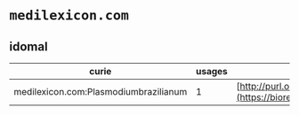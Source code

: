 # `medilexicon.com`
## idomal
| curie                                 |   usages | nodes                                                                                                                 |
|---------------------------------------|----------|-----------------------------------------------------------------------------------------------------------------------|
| medilexicon.com:Plasmodiumbrazilianum |        1 | [http://purl.obolibrary.org/obo/IDOMAL:0001263](https://bioregistry.io/http://purl.obolibrary.org/obo/IDOMAL:0001263) |
